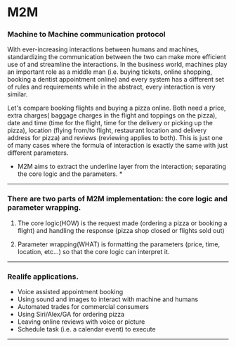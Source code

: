 # M2M
### Machine to Machine communication protocol

With ever-increasing interactions between humans and machines, standardizing the communication between the two can make more efficient use of and streamline the interactions. In the business world, machines play an important role as a middle man (i.e. buying tickets, online shopping, booking a dentist appointment online) and every system has a different set of rules and requirements while in the abstract, every interaction is very similar. 

Let's compare booking flights and buying a pizza online. Both need a price, extra charges( baggage charges in the flight and toppings on the pizza), date and time (time for the flight, time for the delivery or picking up the pizza), location (flying from/to flight, restaurant location and delivery address for pizza) and reviews (reviewing applies to both). This is just one of many cases where the formula of interaction is exactly the same with just different parameters.

* M2M aims to extract the underline layer from the interaction; separating the core logic and the parameters. *

---
### There are two parts of M2M implementation: the core logic and parameter wrapping.

1. The core logic(HOW) is the request made (ordering a pizza or booking a flight) and handling the response (pizza shop closed or flights sold out)

2. Parameter wrapping(WHAT) is formatting the parameters (price, time, location, etc...) so that the core logic can interpret it. 

---

### Realife applications.

* Voice assisted appointment booking
* Using sound and images to interact with machine and humans
* Automated trades for commercial consumers 
* Using Siri/Alex/GA for ordering pizza
* Leaving online reviews with voice or picture
* Schedule task (i.e. a calendar event) to execute

---
